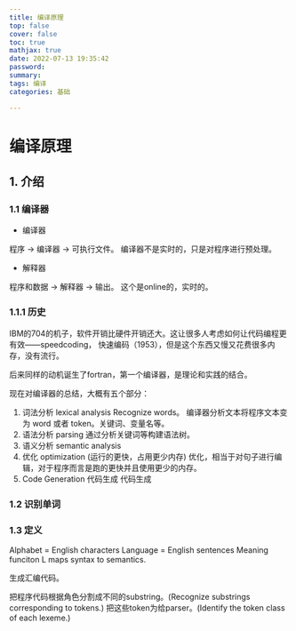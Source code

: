 ```yaml
---
title: 编译原理
top: false
cover: false
toc: true
mathjax: true
date: 2022-07-13 19:35:42
password:
summary:
tags: 编译
categories: 基础

---
```


# 编译原理

## 1. 介绍

### 1.1 编译器

* 编译器

程序 -> 编译器 -> 可执行文件。 编译器不是实时的，只是对程序进行预处理。

* 解释器

程序和数据 -> 解释器 -> 输出。 这个是online的，实时的。

### 1.1.1 历史

IBM的704的机子，软件开销比硬件开销还大。这让很多人考虑如何让代码编程更有效——speedcoding， 快速编码（1953），但是这个东西又慢又花费很多内存，没有流行。

后来同样的动机诞生了fortran，第一个编译器，是理论和实践的结合。

现在对编译器的总结，大概有五个部分：

1. 词法分析 lexical analysis
    Recognize words。
    编译器分析文本将程序文本变为 word 或者 token。关键词、变量名等。
2. 语法分析 parsing
   通过分析关键词等构建语法树。
3. 语义分析 semantic analysis
4. 优化 optimization (运行的更快，占用更少内存)
   优化，相当于对句子进行编辑，对于程序而言是跑的更快并且使用更少的内存。
5. Code Generation 代码生成 
   代码生成

### 1.2 识别单词

### 1.3 定义

Alphabet = English characters
Language = English sentences
Meaning funciton L maps syntax to semantics.
 






生成汇编代码。

把程序代码根据角色分割成不同的substring。(Recognize substrings corresponding to tokens.)
把这些token为给parser。(Identify the token class of each lexeme.)







